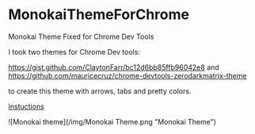 MonokaiThemeForChrome
=====================

Monokai Theme Fixed for Chrome Dev Tools


I took two themes for Chrome Dev tools: 

https://gist.github.com/ClaytonFarr/bc12d6bb85ffb96042e8 
and
https://github.com/mauricecruz/chrome-devtools-zerodarkmatrix-theme

to create this theme with arrows, tabs and pretty colors.

[Instuctions](https://github.com/mauricecruz/chrome-devtools-zerodarkmatrix-theme#instructions)



![Monokai theme](/img/Monokai Theme.png "Monokai Theme")

